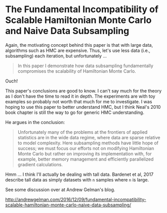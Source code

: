 # The Fundamental Incompatibility of Scalable Hamiltonian Monte Carlo and Naive Data Subsampling

Again, the motivating concept behind this paper is that with large data,
algorithms such as HMC are expensive. Thus, let's use less data (i.e.,
subsampling) each iteration, but unfortunately ...

> In this paper I demonstrate how data subsampling fundamentally compromises the
> scalability of Hamiltonian Monte Carlo.

Ouch!

This paper's conclusions are good to know. I can't say much for the theory as I
don't have the time to read it in depth. The experiments are with toy examples
so probably not worth that much for me to investigate. I was hoping to use this
paper to better understand HMC, but I think Neal's 2010 book chapter is still
the way to go for generic HMC understanding.

He argues in the conclusion:

> Unfortunately many of the problems at the frontiers of applied statistics are
> in the wide data regime, where data are sparse relative to model complexity.
> Here subsampling methods have little hope of success; we must focus our
> efforts not on modifying Hamiltonian Monte Carlo but rather on improving its
> implementation with, for example, better memory management and efficiently
> parallelized gradient calculations.

Hmm ... I think I'll actually be dealing with tall data. Bardenet et al, 2017
describe tall data as simply datasets with `n` samples where `n` is large.

See some discussion over at Andrew Gelman's blog.

http://andrewgelman.com/2016/12/09/fundamental-incompatibility-scalable-hamiltonian-monte-carlo-naive-data-subsampling/
